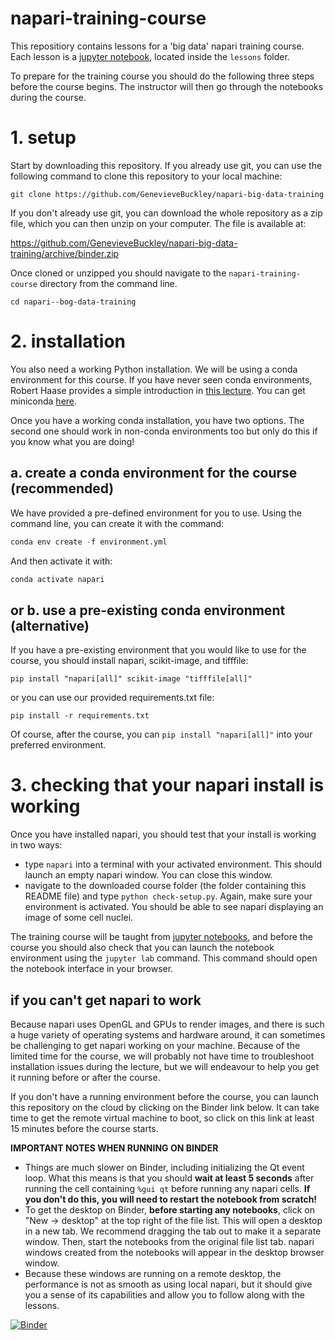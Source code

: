 # napari-training-course

This repositiory contains lessons for a 'big data' napari training course.
Each lesson is a [jupyter notebook](https://jupyter.org/),
located inside the `lessons` folder.

To prepare for the training course you should do the following three steps before the
course begins. The instructor will then go through the notebooks during the course.

# 1. setup

Start by downloading this repository. If you already use git, you can use the
following command to clone this repository to your local machine:

```
git clone https://github.com/GenevieveBuckley/napari-big-data-training
```

If you don't already use git, you can download the whole repository as a zip
file, which you can then unzip on your computer. The file is available at:

https://github.com/GenevieveBuckley/napari-big-data-training/archive/binder.zip

Once cloned or unzipped you should navigate to the `napari-training-course`
directory from the command line.

```
cd napari--bog-data-training
```

# 2. installation

You also need a working Python installation. We will be using a conda
environment for this course. If you have never seen conda environments, Robert
Haase provides a simple introduction in [this
lecture](https://www.youtube.com/watch?v=MOEPe9TGBK0). You can get miniconda
[here](https://docs.conda.io/en/latest/miniconda.html).

Once you have a working conda installation, you have two options. The second
one should work in non-conda environments too but only do this if you know what
you are doing!

## a. create a conda environment for the course (recommended)

We have provided a pre-defined environment for you to use. Using the command line,
you can create it with the command:

```python
conda env create -f environment.yml
```

And then activate it with:

```python
conda activate napari
```

## or b. use a pre-existing conda environment (alternative)

If you have a pre-existing environment that you would like to use for the
course, you should install napari, scikit-image, and tifffile:

```
pip install "napari[all]" scikit-image "tifffile[all]"
```

or you can use our provided requirements.txt file:

```
pip install -r requirements.txt
```

Of course, after the course, you can `pip install "napari[all]"` into your preferred
environment.

# 3. checking that your napari install is working

Once you have installed napari, you should test that your install is working in
two ways:

- type `napari` into a terminal with your activated environment. This should
  launch an empty napari window. You can close this window.
- navigate to the downloaded course folder (the folder containing this README
  file) and type `python check-setup.py`. Again, make sure your environment is
  activated. You should be able to see napari displaying an image of some
  cell nuclei.

The training course will be taught from [jupyter notebooks](https://jupyter.org/),
and before the course you should also check that you can launch the notebook
environment using the `jupyter lab` command. This command should open the notebook
interface in your browser.

## if you can't get napari to work

Because napari uses OpenGL and GPUs to render images, and there is such a huge
variety of operating systems and hardware around, it can sometimes be
challenging to get napari working on your machine. Because of the limited time
for the course, we will probably not have time to troubleshoot installation
issues during the lecture, but we will endeavour to help you get it running
before or after the course.

If you don't have a running environment before the course, you can launch this
repository on the cloud by clicking on the Binder link below. It can take time
to get the remote virtual machine to boot, so click on this link at least 15
minutes before the course starts.

**IMPORTANT NOTES WHEN RUNNING ON BINDER**

- Things are much slower on Binder, including initializing the Qt event loop.
  What this means is that you should **wait at least 5 seconds** after running
  the cell containing `%gui qt` before running any napari cells. **If you don't
  do this, you will need to restart the notebook from scratch!**
- To get the desktop on Binder, **before starting any notebooks**, click on
  "New → desktop" at the top right of the file list. This will open a desktop
  in a new tab. We recommend dragging the tab out to make it a separate window.
  Then, start the notebooks from the original file list tab. napari windows
  created from the notebooks will appear in the desktop browser window.
- Because these windows are running on a remote desktop, the performance is not
  as smooth as using local napari, but it should give you a sense of its
  capabilities and allow you to follow along with the lessons.

[![Binder](https://mybinder.org/badge_logo.svg)](https://mybinder.org/v2/gh/sofroniewn/napari-big-data-training/master)
